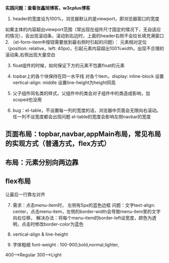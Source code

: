 **实践问题：查看张鑫旭博客，w3cplus博客**

1. header的宽度设为100%，浏览器默认的是viewport，即浏览器窗口的宽度

如果主体的内容超出viewport范围（常出现在组件尺寸固定的情况下，无自适应的情况），会出现滚动条，滚动到右边时，上面的header右侧不会拉长填充满窗口
2. （el-form-item中按钮需要放到最右侧时引起的问题）： 元素相对定位（position: relative，left: 40px)，引起元素内容超出100%width，出现不合理的滚动条,右侧出现大量空白

3. float组件的时候，如何保证下方的元素不包裹float的元素

4. topbar上的各个块保持在同一水平线
   对各个item，display: inline-block
   设置vertical-align: middle
   设置line-height为height同高

5. 父子组件同名类的样式，父组件中的类会对子组件中的类造成影响，加scoped也没用

6. bug：el-table，不设置每一列的宽度的话，浏览器中页面会无限向右滚动。任一列不设宽度都会出现问题
   el-table的宽度会影响左侧navbar的宽度

   
## 页面布局：topbar,navbar,appMain布局，常见布局的实现方式（普通方式，flex方式）

## 布局：元素分别向两边靠
## flex布局
让最后一行靠左对齐

7. 需求：点击menu-item时， 左侧有5px的蓝色边框
   问题：文字text-align: center，点击menu-item，左侧的border-width会导致menu-item里的文字向右位移，
   解决办法：将每个menu-item的border-left设宽度，颜色为透明，点击时修改border-color为蓝色

9. vertical-align & line-height

10. 字体粗细
font-weight : 100-900,bold,normal,lighter,

 400-->Regular
 300-->Light
  
  
        
  


 